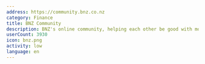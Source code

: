 ```yaml
---
address: https://community.bnz.co.nz
category: Finance
title: BNZ Community
description: BNZ's online community, helping each other be good with money
userCount: 3930
icon: bnz.png
activity: low
language: en
---
```

